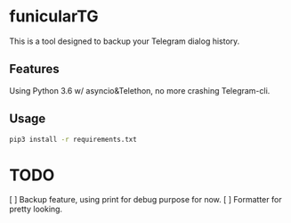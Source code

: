 # funicularTG
This is a tool designed to backup your Telegram dialog history.

## Features
Using Python 3.6 w/ asyncio&Telethon, no more crashing Telegram-cli.

## Usage
```bash
pip3 install -r requirements.txt
```

# TODO
[ ] Backup feature, using print for debug purpose for now.
[ ] Formatter for pretty looking.

